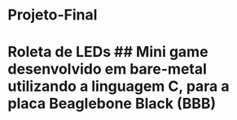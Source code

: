 # Projeto-Final
# **Roleta de LEDs**  ## Mini game desenvolvido em bare-metal utilizando a linguagem C, para a placa Beaglebone Black (BBB)
